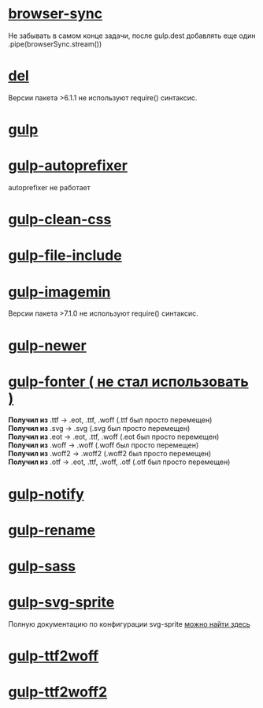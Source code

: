 # [browser-sync][def]
Не забывать в самом конце задачи, после gulp.dest добавлять еще один .pipe(browserSync.stream())
# [del][def2]
Версии пакета >6.1.1 не используют require() синтаксис.
# [gulp][def3]
# [gulp-autoprefixer][def4]
autoprefixer не работает
# [gulp-clean-css][def5]
# [gulp-file-include][def6]
# [gulp-imagemin][def15]
Версии пакета >7.1.0 не используют require() синтаксис.
# [gulp-newer][def16]
# [gulp-fonter ( не стал использовать )][def7]
**Получил из** .ttf -> .eot, .ttf, .woff (.ttf был просто перемещен)<br>
**Получил из** .svg -> .svg (.svg был просто перемещен)<br>
**Получил из** .eot -> .eot, .ttf, .woff (.eot был просто перемещен)<br>
**Получил из** .woff -> .woff (.woff был просто перемещен)<br>
**Получил из** .woff2 -> .woff2 (.woff2 был просто перемещен)<br>
**Получил из** .otf -> .eot, .ttf, .woff, .otf (.otf был просто перемещен)<br>
# [gulp-notify][def8]
# [gulp-rename][def9]
# [gulp-sass][def10]
# [gulp-svg-sprite][def11]
Полную документацию по конфигурации svg-sprite [можно найти здесь][def12]
# [gulp-ttf2woff][def13]
# [gulp-ttf2woff2][def14]

[def]: https://github.com/BrowserSync/browser-sync
[def2]: https://github.com/sindresorhus/del
[def3]: https://github.com/gulpjs/gulp
[def4]: https://github.com/sindresorhus/gulp-autoprefixer
[def5]: https://github.com/scniro/gulp-clean-css
[def6]: https://github.com/haoxins/gulp-file-include
[def7]: https://github.com/Mazgrze/gulp-fonter
[def8]: https://github.com/mikaelbr/gulp-notify
[def9]: https://github.com/hparra/gulp-rename
[def10]: https://github.com/dlmanning/gulp-sass
[def11]: https://github.com/svg-sprite/gulp-svg-sprite
[def12]: https://github.com/svg-sprite/svg-sprite/blob/main/docs/configuration.md
[def13]: https://github.com/nfroidure/gulp-ttf2woff
[def14]: https://github.com/nfroidure/gulp-ttf2woff2
[def15]: https://github.com/sindresorhus/gulp-imagemin
[def16]: https://github.com/tschaub/gulp-newer
